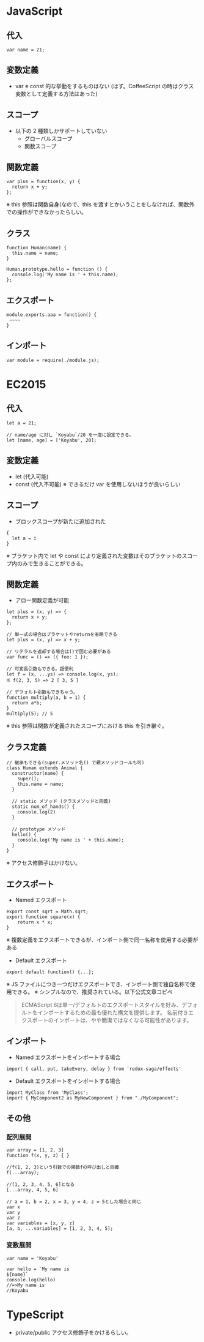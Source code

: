 ﻿# JavaScript
## 代入
```
var name = 21;
```

## 変数定義
* var
※ const 的な挙動をするものはない (はず。CoffeeScript の時はクラス変数として定義する方法はあった)

## スコープ
* 以下の 2 種類しかサポートしていない
  - グローバルスコープ
  - 関数スコープ

## 関数定義
```
var plus = function(x, y) {
  return x + y;
};
```
※ this 参照は関数自身(なので、this を渡すとかいうことをしなければ、関数外での操作ができなかったらしい。

## クラス
```
function Human(name) {
  this.name = name;
}

Human.prototype.hello = function () {
  console.log('My name is ' + this.name);
};
```

## エクスポート
```
module.exports.aaa = function() {
 ~~~~
}
```

## インポート
```
var module = require(./module.js);
```

# EC2015
## 代入
```
let a = 21;

// name/age に対し `Koyabu`/20 を一度に設定できる。
let [name, age] = ['Koyabu', 20];
```

## 変数定義
* let (代入可能)
* const (代入不可能)
※ できるだけ var を使用しないほうが良いらしい

## スコープ
* ブロックスコープが新たに追加された
```
{
  let a = i
}
```
※ ブラケット内で let や const により定義された変数はそのブラケットのスコープ内のみで生きることができる。

## 関数定義
* アロー関数定義が可能
```
let plus = (x, y) => {
  return x + y;
};

// 単一式の場合はブラケットやreturnを省略できる
let plus = (x, y) => x + y;

// リテラルを返却する場合は()で囲む必要がある
var func = () => ({ foo: 1 });

// 可変長引数もできる。超便利
let f = (x, ...ys) => console.log(x, ys);
※ f(2, 3, 5) => 2 [ 3, 5 ]

// デフォルト引数もできちゃう。
function multiply(a, b = 1) {
  return a*b;
}
multiply(5); // 5
```
※ this 参照は関数が定義されたスコープにおける this を引き継ぐ。

## クラス定義
```
// 継承もできる(super.メソッド名() で親メソッドコールも可)
class Human extends Animal {
  constructor(name) {
    super();
    this.name = name;
  }

  // static メソッド (クラスメソッドと同義)
  static num_of_hands() {
    console.log(2)
  }

  // prototype メソッド
  hello() {
    console.log('My name is ' + this.name);
  }
}
```
※ アクセス修飾子はかけない。

## エクスポート
* Named エクスポート
```
export const sqrt = Math.sqrt;
export function square(x) {
    return x * x;
}
```
※ 複数定義をエクスポートできるが、インポート側で同一名称を使用する必要がある

* Default エクスポート
```
export default function() {...};
```
※ JS ファイルにつき一つだけエクスポートでき、インポート側で独自名称で使用できる。
※ シンプルなので、推奨されている。以下公式文章コピペ

> ECMAScript 6は単一/デフォルトのエクスポートスタイルを好み、デフォルトをインポートするための最も優れた構文を提供します。
> 名前付きエクスポートのインポートは、やや簡潔ではなくなる可能性があります。

## インポート
* Named エクスポートをインポートする場合
```
import { call, put, takeEvery, delay } from 'redux-saga/effects'
```

* Default エクスポートをインポートする場合
```
import MyClass from 'MyClass';
import { MyComponent2 as MyNewComponent } from "./MyComponent";
```


## その他
### 配列展開
```
var array = [1, 2, 3]
function f(x, y, z) { }

//f(1, 2, 3)という引数での関数fの呼び出しと同義
f(...array);

//[1, 2, 3, 4, 5, 6]となる
[...array, 4, 5, 6]

// a = 1, b = 2, x = 3, y = 4, z = 5とした場合と同じ
var x
var y
var z
var variables = [x, y, z]
[a, b, ...variables] = [1, 2, 3, 4, 5];
```

### 変数展開
```
var name = 'Koyabu'

var hello = `My name is
${name}`
console.log(hello)
//=>My name is 
//Koyabu
```

# TypeScript
* private/public アクセス修飾子をかけるらしい。
